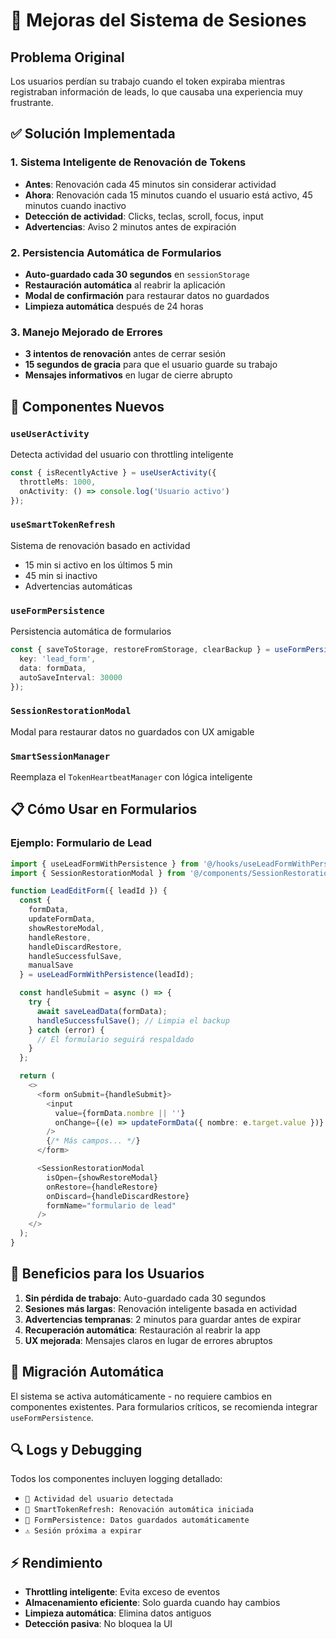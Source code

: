# 🚀 Mejoras del Sistema de Sesiones

## Problema Original
Los usuarios perdían su trabajo cuando el token expiraba mientras registraban información de leads, lo que causaba una experiencia muy frustrante.

## ✅ Solución Implementada

### 1. **Sistema Inteligente de Renovación de Tokens**
- **Antes**: Renovación cada 45 minutos sin considerar actividad
- **Ahora**: Renovación cada 15 minutos cuando el usuario está activo, 45 minutos cuando inactivo
- **Detección de actividad**: Clicks, teclas, scroll, focus, input
- **Advertencias**: Aviso 2 minutos antes de expiración

### 2. **Persistencia Automática de Formularios**
- **Auto-guardado cada 30 segundos** en `sessionStorage`
- **Restauración automática** al reabrir la aplicación
- **Modal de confirmación** para restaurar datos no guardados
- **Limpieza automática** después de 24 horas

### 3. **Manejo Mejorado de Errores**
- **3 intentos de renovación** antes de cerrar sesión
- **15 segundos de gracia** para que el usuario guarde su trabajo
- **Mensajes informativos** en lugar de cierre abrupto

## 🔧 Componentes Nuevos

### `useUserActivity`
Detecta actividad del usuario con throttling inteligente
```typescript
const { isRecentlyActive } = useUserActivity({
  throttleMs: 1000,
  onActivity: () => console.log('Usuario activo')
});
```

### `useSmartTokenRefresh`
Sistema de renovación basado en actividad
- 15 min si activo en los últimos 5 min
- 45 min si inactivo
- Advertencias automáticas

### `useFormPersistence`
Persistencia automática de formularios
```typescript
const { saveToStorage, restoreFromStorage, clearBackup } = useFormPersistence({
  key: 'lead_form',
  data: formData,
  autoSaveInterval: 30000
});
```

### `SessionRestorationModal`
Modal para restaurar datos no guardados con UX amigable

### `SmartSessionManager`
Reemplaza el `TokenHeartbeatManager` con lógica inteligente

## 📋 Cómo Usar en Formularios

### Ejemplo: Formulario de Lead
```typescript
import { useLeadFormWithPersistence } from '@/hooks/useLeadFormWithPersistence';
import { SessionRestorationModal } from '@/components/SessionRestorationModal';

function LeadEditForm({ leadId }) {
  const {
    formData,
    updateFormData,
    showRestoreModal,
    handleRestore,
    handleDiscardRestore,
    handleSuccessfulSave,
    manualSave
  } = useLeadFormWithPersistence(leadId);

  const handleSubmit = async () => {
    try {
      await saveLeadData(formData);
      handleSuccessfulSave(); // Limpia el backup
    } catch (error) {
      // El formulario seguirá respaldado
    }
  };

  return (
    <>
      <form onSubmit={handleSubmit}>
        <input
          value={formData.nombre || ''}
          onChange={(e) => updateFormData({ nombre: e.target.value })}
        />
        {/* Más campos... */}
      </form>

      <SessionRestorationModal
        isOpen={showRestoreModal}
        onRestore={handleRestore}
        onDiscard={handleDiscardRestore}
        formName="formulario de lead"
      />
    </>
  );
}
```

## 🎯 Beneficios para los Usuarios

1. **Sin pérdida de trabajo**: Auto-guardado cada 30 segundos
2. **Sesiones más largas**: Renovación inteligente basada en actividad  
3. **Advertencias tempranas**: 2 minutos para guardar antes de expirar
4. **Recuperación automática**: Restauración al reabrir la app
5. **UX mejorada**: Mensajes claros en lugar de errores abruptos

## 🔄 Migración Automática

El sistema se activa automáticamente - no requiere cambios en componentes existentes. Para formularios críticos, se recomienda integrar `useFormPersistence`.

## 🔍 Logs y Debugging

Todos los componentes incluyen logging detallado:
- `🎯 Actividad del usuario detectada`
- `🔄 SmartTokenRefresh: Renovación automática iniciada`
- `💾 FormPersistence: Datos guardados automáticamente`
- `⚠️ Sesión próxima a expirar`

## ⚡ Rendimiento

- **Throttling inteligente**: Evita exceso de eventos
- **Almacenamiento eficiente**: Solo guarda cuando hay cambios
- **Limpieza automática**: Elimina datos antiguos
- **Detección pasiva**: No bloquea la UI